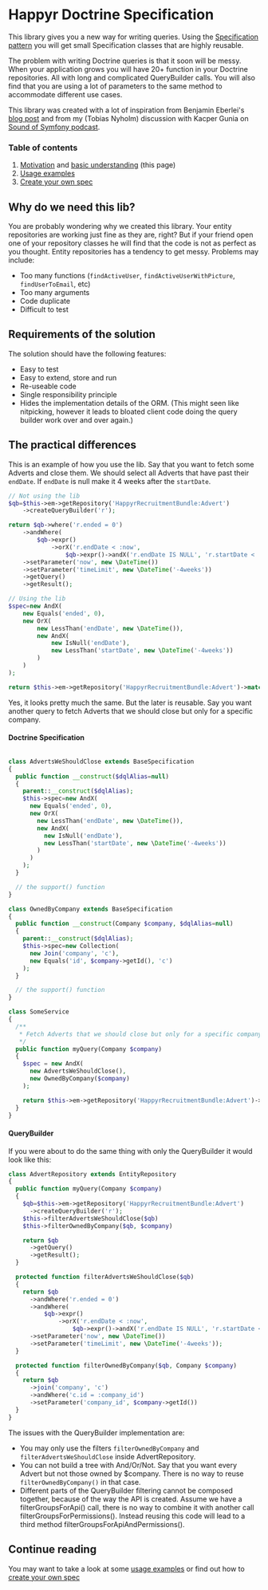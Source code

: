 # Happyr Doctrine Specification

This library gives you a new way for writing queries. Using the [Specification pattern][wiki_spec_pattern] you will
get small Specification classes that are highly reusable.

The problem with writing Doctrine queries is that it soon will be messy. When your application grows you will have
20+ function in your Doctrine repositories. All with long and complicated QueryBuilder calls. You will also find that
you are using a lot of parameters to the same method to accommodate different use cases.

This library was created with a lot of inspiration from Benjamin Eberlei's [blog post][whitewashing] and
from my (Tobias Nyholm) discussion with Kacper Gunia on [Sound of Symfony podcast][sos].

### Table of contents

1. [Motivation](#why-do-we-need-this-lib) and [basic understanding](#the-practical-differences) (this page)
2. [Usage examples][doc-usage]
3. [Create your own spec][doc-create]


## Why do we need this lib?

You are probably wondering why we created this library. Your entity repositories are working just fine as they are, right?
But if your friend open one of your repository classes he will find that the code is not as perfect as you thought.
Entity repositories has a tendency to get messy. Problems may include:

 * Too many functions (`findActiveUser`, `findActiveUserWithPicture`, `findUserToEmail`, etc)
 * Too many arguments
 * Code duplicate
 * Difficult to test

## Requirements of the solution

The solution should have the following features:

* Easy to test
* Easy to extend, store and run
* Re-useable code
* Single responsibility principle
* Hides the implementation details of the ORM. (This might seen like nitpicking, however it leads to bloated client code
doing the query builder work over and over again.)

## The practical differences

This is an example of how you use the lib. Say that you want to fetch some Adverts and close them. We should select all Adverts that have past their `endDate`. If `endDate` is null make it 4 weeks after the `startDate`.

``` php
// Not using the lib
$qb=$this->em->getRepository('HappyrRecruitmentBundle:Advert')
    ->createQueryBuilder('r');

return $qb->where('r.ended = 0')
    ->andWhere(
        $qb->expr()
            ->orX('r.endDate < :now',
                $qb->expr()->andX('r.endDate IS NULL', 'r.startDate < :timeLimit')))
    ->setParameter('now', new \DateTime())
    ->setParameter('timeLimit', new \DateTime('-4weeks'))
    ->getQuery()
    ->getResult();
```

``` php
// Using the lib
$spec=new AndX(
    new Equals('ended', 0),
    new OrX(
        new LessThan('endDate', new \DateTime()),
        new AndX(
            new IsNull('endDate'),
            new LessThan('startDate', new \DateTime('-4weeks'))
        )
    )
);

return $this->em->getRepository('HappyrRecruitmentBundle:Advert')->match($spec);
```

Yes, it looks pretty much the same. But the later is reusable. Say you want another query to fetch Adverts that we
 should close but only for a specific company.
 
#### Doctrine Specification

``` php

class AdvertsWeShouldClose extends BaseSpecification
{
  public function __construct($dqlAlias=null)
  {
    parent::__construct($dqlAlias);
    $this->spec=new AndX(
      new Equals('ended', 0),
      new OrX(
        new LessThan('endDate', new \DateTime()),
        new AndX(
          new IsNull('endDate'),
          new LessThan('startDate', new \DateTime('-4weeks'))
        )
      )
    );
  }

  // the support() function
}

class OwnedByCompany extends BaseSpecification
{
  public function __construct(Company $company, $dqlAlias=null)
  {
    parent::__construct($dqlAlias);
    $this->spec=new Collection(
      new Join('company', 'c'),
      new Equals('id', $company->getId(), 'c')
    );
  }

  // the support() function
}

class SomeService
{
  /**
   * Fetch Adverts that we should close but only for a specific company
   */
  public function myQuery(Company $company)
  {
    $spec = new AndX(
      new AdvertsWeShouldClose(),
      new OwnedByCompany($company)
    );

    return $this->em->getRepository('HappyrRecruitmentBundle:Advert')->match($spec);
  }
}
```

#### QueryBuilder

If you were about to do the same thing with only the QueryBuilder it would look like this:

``` php
class AdvertRepository extends EntityRepository
{
  public function myQuery(Company $company)
  {
    $qb=$this->em->getRepository('HappyrRecruitmentBundle:Advert')
      ->createQueryBuilder('r');
    $this->filterAdvertsWeShouldClose($qb)
    $this->filterOwnedByCompany($qb, $company)

    return $qb
      ->getQuery()
      ->getResult();
  }

  protected function filterAdvertsWeShouldClose($qb)
  {
    return $qb
      ->andWhere('r.ended = 0')
      ->andWhere(
          $qb->expr()
              ->orX('r.endDate < :now',
                  $qb->expr()->andX('r.endDate IS NULL', 'r.startDate < :timeLimit')))
      ->setParameter('now', new \DateTime())
      ->setParameter('timeLimit', new \DateTime('-4weeks'));
  }

  protected function filterOwnedByCompany($qb, Company $company)
  {
    return $qb
      ->join('company', 'c')
      ->andWhere('c.id = :company_id')
      ->setParameter('company_id', $company->getId())
  }
}
```

The issues with the QueryBuilder implementation are:

* You may only use the filters `filterOwnedByCompany` and `filterAdvertsWeShouldClose` inside AdvertRepository.
* You can not build a tree with And/Or/Not. Say that you want every Advert but not those owned by $company. There 
is no way to reuse `filterOwnedByCompany()` in that case.
* Different parts of the QueryBuilder filtering cannot be composed together, because of the way the API is created.
Assume we have a filterGroupsForApi() call, there is no way to combine it with another call filterGroupsForPermissions().
Instead reusing this code will lead to a third method filterGroupsForApiAndPermissions().

## Continue reading

You may want to take a look at some [usage examples][doc-usage] or find out
how to [create your own spec][doc-create]



[whitewashing]: http://www.whitewashing.de/2013/03/04/doctrine_repositories.html
[wiki_spec_pattern]: http://en.wikipedia.org/wiki/Specification_pattern
[sos]: http://www.soundofsymfony.com/episode/episode-2/
[doc-usage]: docs/0-usage.md
[doc-create]: docs/1-creatingSpecs.md
